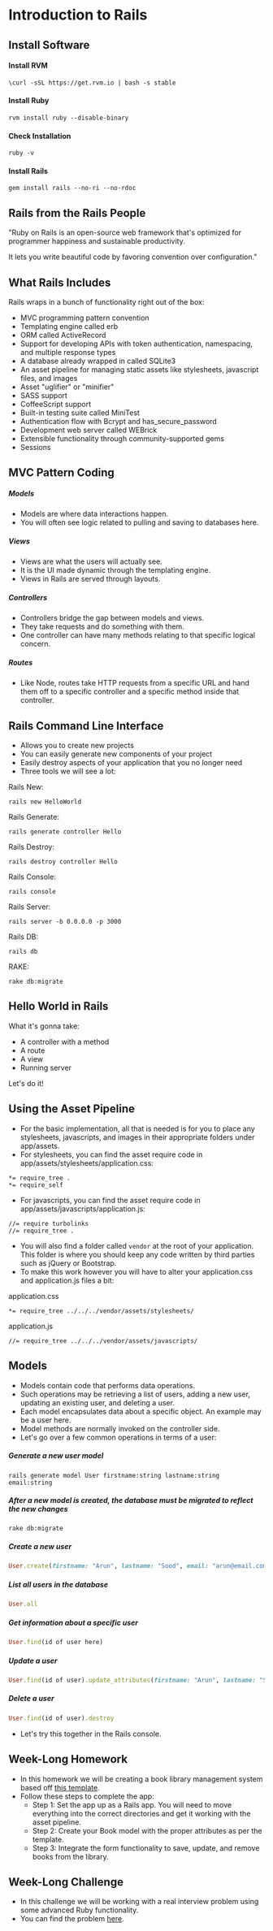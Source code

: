 # Introduction to Rails

## Install Software

#### Install RVM

`\curl -sSL https://get.rvm.io | bash -s stable`

#### Install Ruby

`rvm install ruby --disable-binary`

#### Check Installation

`ruby -v`

#### Install Rails

`gem install rails --no-ri --no-rdoc`

## Rails from the Rails People

"Ruby on Rails is an open-source web framework that's optimized for programmer happiness and sustainable productivity.

It lets you write beautiful code by favoring convention over configuration."

## What Rails Includes

Rails wraps in a bunch of functionality right out of the box:
- MVC programming pattern convention
- Templating engine called erb
- ORM called ActiveRecord
- Support for developing APIs with token authentication, namespacing, and multiple response types
- A database already wrapped in called SQLite3
- An asset pipeline for managing static assets like stylesheets, javascript files, and images
- Asset "uglifier" or "minifier"
- SASS support
- CoffeeScript support
- Built-in testing suite called MiniTest
- Authentication flow with Bcrypt and has_secure_password
- Development web server called WEBrick
- Extensible functionality through community-supported gems
- Sessions

## MVC Pattern Coding

##### Models
- Models are where data interactions happen.
- You will often see logic related to pulling and saving to databases here.

##### Views
- Views are what the users will actually see.
- It is the UI made dynamic through the templating engine.
- Views in Rails are served through layouts.

##### Controllers
- Controllers bridge the gap between models and views.
- They take requests and do something with them.
- One controller can have many methods relating to that specific logical concern.

##### Routes
- Like Node, routes take HTTP requests from a specific URL and hand them off to a specific controller and a specific method inside that controller.

## Rails Command Line Interface
- Allows you to create new projects
- You can easily generate new components of your project
- Easily destroy aspects of your application that you no longer need
- Three tools we will see a lot:

Rails New:

```
rails new HelloWorld
```

Rails Generate:

```
rails generate controller Hello
```

Rails Destroy:

```
rails destroy controller Hello
```

Rails Console:

```
rails console
```

Rails Server:

```
rails server -b 0.0.0.0 -p 3000
```

Rails DB:

```
rails db
```

RAKE:

```
rake db:migrate
```

## Hello World in Rails

What it's gonna take:
- A controller with a method
- A route
- A view
- Running server

Let's do it!

## Using the Asset Pipeline
- For the basic implementation, all that is needed is for you to place any stylesheets, javascripts, and images in their appropriate folders under app/assets.
- For stylesheets, you can find the asset require code in app/assets/stylesheets/application.css:

```
*= require_tree .
*= require_self
```

- For javascripts, you can find the asset require code in app/assets/javascripts/application.js:

```
//= require turbolinks
//= require_tree .
```

- You will also find a folder called `vendor` at the root of your application. This folder is where you should keep any code written by third parties such as jQuery or Bootstrap.
- To make this work however you will have to alter your application.css and application.js files a bit:

application.css

```
*= require_tree ../../../vendor/assets/stylesheets/
```

application.js

```
//= require_tree ../../../vendor/assets/javascripts/
```

## Models
- Models contain code that performs data operations.
- Such operations may be retrieving a list of users, adding a new user, updating an existing user, and deleting a user.
- Each model encapsulates data about a specific object. An example may be a user here.
- Model methods are normally invoked on the controller side.
- Let's go over a few common operations in terms of a user:

##### Generate a new user model

```
rails generate model User firstname:string lastname:string email:string
```

##### After a new model is created, the database must be migrated to reflect the new changes

```
rake db:migrate
```

##### Create a new user

```ruby
User.create(firstname: "Arun", lastname: "Sood", email: "arun@email.com")
```

##### List all users in the database

```ruby
User.all
```

##### Get information about a specific user

```ruby
User.find(id of user here)
```

##### Update a user

```ruby
User.find(id of user).update_attributes(firstname: "Arun", lastname: "Sood", email: "arun@email.com")
```

##### Delete a user

```ruby
User.find(id of user).destroy
```

- Let's try this together in the Rails console.

## Week-Long Homework
- In this homework we will be creating a book library management system based off [this template](book_manager_html/).
- Follow these steps to complete the app:
	- Step 1: Set the app up as a Rails app. You will need to move everything into the correct directories and get it working with the asset pipeline.
	- Step 2: Create your Book model with the proper attributes as per the template.
	- Step 3: Integrate the form functionality to save, update, and remove books from the library.

## Week-Long Challenge
- In this challenge we will be working with a real interview problem using some advanced Ruby functionality.
- You can find the problem [here](https://github.com/arun-curriculum/Problem-Solving/tree/master/obscenity_filter).